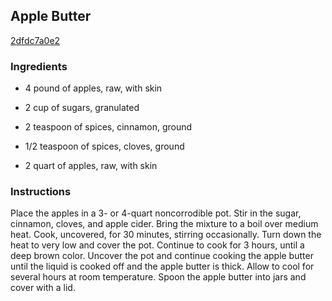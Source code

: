 ## Apple Butter

[2dfdc7a0e2](http://www.epicurious.com/recipes/food/views/apple-butter-381906)

### Ingredients

 - 4 pound of apples, raw, with skin

 - 2 cup of sugars, granulated

 - 2 teaspoon of spices, cinnamon, ground

 - 1/2 teaspoon of spices, cloves, ground

 - 2 quart of apples, raw, with skin

### Instructions

Place the apples in a 3- or 4-quart noncorrodible pot. Stir in the sugar, cinnamon, cloves, and apple cider. Bring the mixture to a boil over medium heat. Cook, uncovered, for 30 minutes, stirring occasionally. Turn down the heat to very low and cover the pot. Continue to cook for 3 hours, until a deep brown color. Uncover the pot and continue cooking the apple butter until the liquid is cooked off and the apple butter is thick. Allow to cool for several hours at room temperature. Spoon the apple butter into jars and cover with a lid.